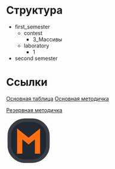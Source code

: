 # Структура

- first_semester
	- contest
		- 3_Массивы
	- laboratory
		- 1
- second semester

# Ссылки

[Основная таблица](https://docs.google.com/spreadsheets/d/1nFfP2ZsE2wy0FQ6EKdlkVzzaCznxc2w2ZfUiZ58dlGI/edit?usp=sharing)
[Основная методичка](https://drive.google.com/file/d/1VyxIst36SjI7d_lru8JjJz4Bwe9xmKh5/view?usp=drive_link)

[Резервная методичка](https://docs.google.com/document/d/1JitqGVUqCpvs7-R9d0CBH1c7SWBENRJ3KFnyg4E9oOU/edit?usp=sharing)


<svg width="120" height="120" viewBox="0 0 1200 1274" fill="none" xmlns="http://www.w3.org/2000/svg">
<rect x="50" y="50" width="1100" height="1173.33" rx="450" fill="#222831" stroke="#393E46" stroke-width="100"/>
<path d="M346.463 1007.59V443.413L600 648.445L853.537 443.413V1007.59" stroke="#FD7014" stroke-width="150"/>
</svg>

